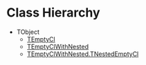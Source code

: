 # Class Hierarchy

   - TObject
      - [TEmptyCl](ok_no_comments_outside_class.TEmptyCl.md)
      - [TEmptyClWithNested](ok_no_comments_outside_class.TEmptyClWithNested.md)
      - [TEmptyClWithNested.TNestedEmptyCl](ok_no_comments_outside_class.TEmptyClWithNested.TNestedEmptyCl.md)

